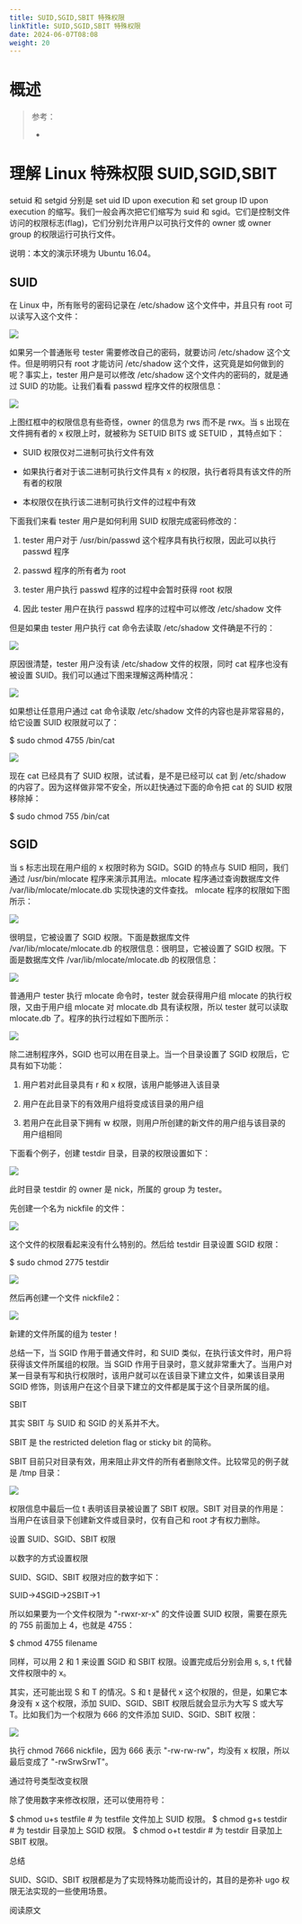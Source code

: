 ```yaml
---
title: SUID,SGID,SBIT 特殊权限
linkTitle: SUID,SGID,SBIT 特殊权限
date: 2024-06-07T08:08
weight: 20
---
```



# 概述

> 参考：
>
> -



# 理解 Linux 特殊权限 SUID,SGID,SBIT

setuid 和 setgid 分别是 set uid ID upon execution 和 set group ID upon execution 的缩写。我们一般会再次把它们缩写为 suid 和 sgid。它们是控制文件访问的权限标志(flag)，它们分别允许用户以可执行文件的 owner 或 owner group 的权限运行可执行文件。

说明：本文的演示环境为 Ubuntu 16.04。

## SUID

在 Linux 中，所有账号的密码记录在 /etc/shadow 这个文件中，并且只有 root 可以读写入这个文件：

![](https://notes-learning.oss-cn-beijing.aliyuncs.com/edkdwi/1616166799191-07205d29-3249-4724-802b-9d1427f5605a.png)

如果另一个普通账号 tester 需要修改自己的密码，就要访问 /etc/shadow 这个文件。但是明明只有 root 才能访问 /etc/shadow 这个文件，这究竟是如何做到的呢？事实上，tester 用户是可以修改 /etc/shadow 这个文件内的密码的，就是通过 SUID 的功能。让我们看看 passwd 程序文件的权限信息：

![](https://notes-learning.oss-cn-beijing.aliyuncs.com/edkdwi/1616166799212-45da6372-c8d7-4bb6-bae2-4b9c90c4c86e.png)

上图红框中的权限信息有些奇怪，owner 的信息为 rws 而不是 rwx。当 s 出现在文件拥有者的 x 权限上时，就被称为 SETUID BITS 或 SETUID ，其特点如下：

- SUID 权限仅对二进制可执行文件有效

- 如果执行者对于该二进制可执行文件具有 x 的权限，执行者将具有该文件的所有者的权限

- 本权限仅在执行该二进制可执行文件的过程中有效

下面我们来看 tester 用户是如何利用 SUID 权限完成密码修改的：

1. tester 用户对于 /usr/bin/passwd 这个程序具有执行权限，因此可以执行 passwd 程序

2. passwd 程序的所有者为 root

3. tester 用户执行 passwd 程序的过程中会暂时获得 root 权限

4. 因此 tester 用户在执行 passwd 程序的过程中可以修改 /etc/shadow 文件

但是如果由 tester 用户执行 cat 命令去读取 /etc/shadow 文件确是不行的：

![](https://notes-learning.oss-cn-beijing.aliyuncs.com/edkdwi/1616166799191-793208d8-f3ee-4818-9a19-cd083def0bf6.png)

原因很清楚，tester 用户没有读 /etc/shadow 文件的权限，同时 cat 程序也没有被设置 SUID。我们可以通过下图来理解这两种情况：

![](https://notes-learning.oss-cn-beijing.aliyuncs.com/edkdwi/1616166799223-3f313650-c990-4a0a-bdb9-6dfa9efe538f.png)

如果想让任意用户通过 cat 命令读取 /etc/shadow 文件的内容也是非常容易的，给它设置 SUID 权限就可以了：

$ sudo chmod 4755 /bin/cat

![](https://notes-learning.oss-cn-beijing.aliyuncs.com/edkdwi/1616166799251-47e701ba-439d-4414-862c-ec7e229a8924.png)

现在 cat 已经具有了 SUID 权限，试试看，是不是已经可以 cat 到 /etc/shadow 的内容了。因为这样做非常不安全，所以赶快通过下面的命令把 cat 的 SUID 权限移除掉：

$ sudo chmod 755 /bin/cat

## SGID

当 s 标志出现在用户组的 x 权限时称为 SGID。SGID 的特点与 SUID 相同，我们通过 /usr/bin/mlocate 程序来演示其用法。mlocate 程序通过查询数据库文件 /var/lib/mlocate/mlocate.db 实现快速的文件查找。 mlocate 程序的权限如下图所示：

![](https://notes-learning.oss-cn-beijing.aliyuncs.com/edkdwi/1616166799232-7e50eb71-b677-495e-a764-8d8f4646c801.png)

很明显，它被设置了 SGID 权限。下面是数据库文件 /var/lib/mlocate/mlocate.db 的权限信息：很明显，它被设置了 SGID 权限。下面是数据库文件 /var/lib/mlocate/mlocate.db 的权限信息：

![](https://notes-learning.oss-cn-beijing.aliyuncs.com/edkdwi/1616166799213-a5db060f-ae00-4861-b9dd-bf0f2dceb852.png)

普通用户 tester 执行 mlocate 命令时，tester 就会获得用户组 mlocate 的执行权限，又由于用户组 mlocate 对 mlocate.db 具有读权限，所以 tester 就可以读取 mlocate.db 了。程序的执行过程如下图所示：

![](https://notes-learning.oss-cn-beijing.aliyuncs.com/edkdwi/1616166799258-9b317569-d4c6-4a5c-af86-9f26d13b631f.png)

除二进制程序外，SGID 也可以用在目录上。当一个目录设置了 SGID 权限后，它具有如下功能：

1. 用户若对此目录具有 r 和 x 权限，该用户能够进入该目录

2. 用户在此目录下的有效用户组将变成该目录的用户组

3. 若用户在此目录下拥有 w 权限，则用户所创建的新文件的用户组与该目录的用户组相同

下面看个例子，创建 testdir 目录，目录的权限设置如下：

![](https://notes-learning.oss-cn-beijing.aliyuncs.com/edkdwi/1616166799241-5c3ef1da-c03c-44a9-9144-c8f85904ff8a.png)

此时目录 testdir 的 owner 是 nick，所属的 group 为 tester。

先创建一个名为 nickfile 的文件：

![](https://notes-learning.oss-cn-beijing.aliyuncs.com/edkdwi/1616166799231-455ac1fd-1fab-4787-8c4c-140299001f32.png)

这个文件的权限看起来没有什么特别的。然后给 testdir 目录设置 SGID 权限：

$ sudo chmod 2775 testdir

![](https://notes-learning.oss-cn-beijing.aliyuncs.com/edkdwi/1616166799270-a6affdad-ff72-4f8b-a52b-b5c30c33d7ad.png)

然后再创建一个文件 nickfile2：

![](https://notes-learning.oss-cn-beijing.aliyuncs.com/edkdwi/1616166799233-66f8ad3f-b6f4-4eb9-ae44-81c0459e6c8c.png)

新建的文件所属的组为 tester！

总结一下，当 SGID 作用于普通文件时，和 SUID 类似，在执行该文件时，用户将获得该文件所属组的权限。当 SGID 作用于目录时，意义就非常重大了。当用户对某一目录有写和执行权限时，该用户就可以在该目录下建立文件，如果该目录用 SGID 修饰，则该用户在这个目录下建立的文件都是属于这个目录所属的组。

SBIT

其实 SBIT 与 SUID 和 SGID 的关系并不大。

SBIT 是 the restricted deletion flag or sticky bit 的简称。

SBIT 目前只对目录有效，用来阻止非文件的所有者删除文件。比较常见的例子就是 /tmp 目录：

![](https://notes-learning.oss-cn-beijing.aliyuncs.com/edkdwi/1616166799256-b2169030-98e0-45b9-8092-f535177bb013.png)

权限信息中最后一位 t 表明该目录被设置了 SBIT 权限。SBIT 对目录的作用是：当用户在该目录下创建新文件或目录时，仅有自己和 root 才有权力删除。

设置 SUID、SGID、SBIT 权限

以数字的方式设置权限

SUID、SGID、SBIT 权限对应的数字如下：

SUID->4SGID->2SBIT->1

所以如果要为一个文件权限为 "-rwxr-xr-x" 的文件设置 SUID 权限，需要在原先的 755 前面加上 4，也就是 4755：

$ chmod 4755 filename

同样，可以用 2 和 1 来设置 SGID 和 SBIT 权限。设置完成后分别会用 s, s, t 代替文件权限中的 x。

其实，还可能出现 S 和 T 的情况。S 和 t 是替代 x 这个权限的，但是，如果它本身没有 x 这个权限，添加 SUID、SGID、SBIT 权限后就会显示为大写 S 或大写 T。比如我们为一个权限为 666 的文件添加 SUID、SGID、SBIT 权限：

![](https://notes-learning.oss-cn-beijing.aliyuncs.com/edkdwi/1616166799251-393acd61-c504-4ed7-8c1c-c58e7a2171f4.png)

执行 chmod 7666 nickfile，因为 666 表示 "-rw-rw-rw"，均没有 x 权限，所以最后变成了 "-rwSrwSrwT"。

通过符号类型改变权限

除了使用数字来修改权限，还可以使用符号：

$ chmod u+s testfile # 为 testfile 文件加上 SUID 权限。 $ chmod g+s testdir # 为 testdir 目录加上 SGID 权限。 $ chmod o+t testdir # 为 testdir 目录加上 SBIT 权限。

总结

SUID、SGID、SBIT 权限都是为了实现特殊功能而设计的，其目的是弥补 ugo 权限无法实现的一些使用场景。

阅读原文

